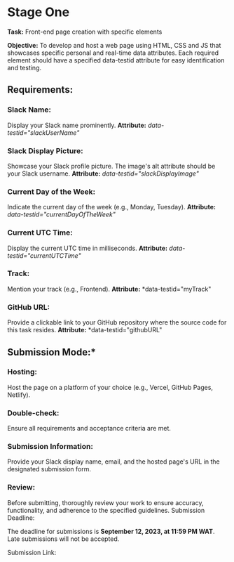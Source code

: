 # Stage One

**Task:** Front-end page creation with specific elements

**Objective:** To develop and host a web page using HTML, CSS and JS that showcases specific personal and real-time data attributes. Each required element should have a specified data-testid attribute for easy identification and testing.


## Requirements:

### Slack Name:

Display your Slack name prominently.
**Attribute:** *data-testid="slackUserName"*

### Slack Display Picture:

Showcase your Slack profile picture.
The image's alt attribute should be your Slack username.
**Attribute:** *data-testid="slackDisplayImage"*

### Current Day of the Week:

Indicate the current day of the week (e.g., Monday, Tuesday).
**Attribute:** *data-testid="currentDayOfTheWeek"*

### Current UTC Time:

Display the current UTC time in milliseconds.
**Attribute:** *data-testid="currentUTCTime"*

### Track:

Mention your track (e.g., Frontend).
**Attribute:** *data-testid="myTrack"

### GitHub URL:

Provide a clickable link to your GitHub repository where the source code for this task resides.
**Attribute:** *data-testid="githubURL"

## Submission Mode:*

### Hosting:

Host the page on a platform of your choice (e.g., Vercel, GitHub Pages, Netlify).

### Double-check:

Ensure all requirements and acceptance criteria are met.

### Submission Information:

Provide your Slack display name, email, and the hosted page's URL in the designated submission form.

### Review:

Before submitting, thoroughly review your work to ensure accuracy, functionality, and adherence to the specified guidelines.
Submission Deadline:

The deadline for submissions is **September 12, 2023, at 11:59 PM WAT**. Late submissions will not be accepted.

Submission Link: